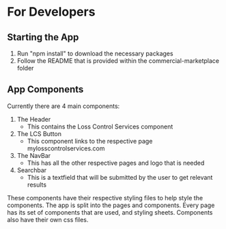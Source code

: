 # For Developers
## Starting the App
1. Run "npm install" to download the necessary packages
2. Follow the README that is provided within the commercial-marketplace folder
## App Components
Currently there are 4 main components:
1. The Header
    * This contains the Loss Control Services component
2. The LCS Button
    *  This component links to the respective page mylosscontrolservices.com
3. The NavBar
    * This has all the other respective pages and logo that is needed
4. Searchbar
    * This is a textfield that will be submitted by the user to get relevant results

These components have their respective styling files to help style the components.
The app is split into the pages and components. Every page has its set of components that are used, and styling sheets. Components also have their own css files.
